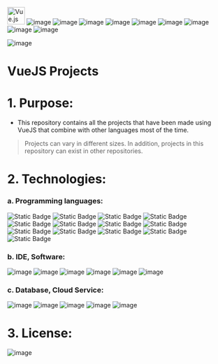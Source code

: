  <img src="https://github.com/phuongtrieu97coder/Readme_Content_Structure/assets/82598726/c5b72dca-7b66-43d9-bbf5-9c54aff9aee7" alt="Vue.js" width="40px" height="40px"> ![image](https://img.shields.io/badge/NodeJS-black?style=for-the-badge&logo=node.js) ![image](https://img.shields.io/badge/ReactJS-black?style=for-the-badge&logo=react) ![image](https://img.shields.io/badge/mongoDB-black?style=for-the-badge&logo=mongodb)  ![image](https://img.shields.io/badge/HTML5-black?style=for-the-badge&logo=html5) ![image](https://img.shields.io/badge/CSS3-black?style=for-the-badge&logo=css3) ![image](https://img.shields.io/badge/Bootstrap-white?style=for-the-badge&logo=bootstrap) ![image](https://img.shields.io/badge/JavaScript-black?style=for-the-badge&logo=javascript) ![image](https://img.shields.io/badge/jQuery-black?style=for-the-badge&logo=jquery) ![image](https://img.shields.io/badge/JSON-black?style=for-the-badge&logo=json)

![image](https://github.com/phuongtrieu97coder/VueJS_projects/assets/82598726/398716df-0645-45f4-890c-174062c8b788)


# VueJS Projects

# 1. Purpose:

- This repository contains all the projects that have been made using VueJS that combine with other languages most of the time. 

> Projects can vary in different sizes. In addition, projects in this repository can exist in other repositories.


# 2. Technologies:

### a. Programming languages:

![Static Badge](https://img.shields.io/badge/VueJS-VueJS-darkgreen) ![Static Badge](https://img.shields.io/badge/Node-NodeJS-brightgreen)  ![Static Badge](https://img.shields.io/badge/React-ReactJS-blue) ![Static Badge](https://img.shields.io/badge/HTML-HTML5-orange) ![Static Badge](https://img.shields.io/badge/CSS-CSS3-blue) ![Static Badge](https://img.shields.io/badge/SASS-SASS-ff69b4) ![Static Badge](https://img.shields.io/badge/B-Bootstrap-blueviolet) ![Static Badge](https://img.shields.io/badge/W3CSS-W3CSS-green) ![Static Badge](https://img.shields.io/badge/JS-JavaScript-yellow) ![Static Badge](https://img.shields.io/badge/jQuery-jQuery-black) ![Static Badge](https://img.shields.io/badge/A-AngularJS-red) ![Static Badge](https://img.shields.io/badge/SQL-SQL-blue) ![Static Badge](https://img.shields.io/badge/JSON-{JSON}-black)

### b. IDE, Software:

![image](https://user-images.githubusercontent.com/82598726/181828247-0a180433-7628-45d0-91fc-c653225c57aa.png) ![image](https://user-images.githubusercontent.com/82598726/181828341-f2d35c6d-863e-4f1c-af84-a9ebc1e33d58.png) ![image](https://user-images.githubusercontent.com/82598726/181830045-2769b49a-2b5a-43ad-b519-5ae02d5b736a.png) ![image](https://user-images.githubusercontent.com/82598726/181828759-13c51469-e35d-44d6-af61-dfff064b7536.png)
 ![image](https://user-images.githubusercontent.com/82598726/181828437-03bf1b40-f35c-4e48-8ebd-127ef3a6f49d.png) ![image](https://user-images.githubusercontent.com/82598726/181835143-0f7aa21a-1081-4df5-954e-6e89259d21e7.png)



### c. Database, Cloud Service:

![image](https://user-images.githubusercontent.com/82598726/181828437-03bf1b40-f35c-4e48-8ebd-127ef3a6f49d.png) ![image](https://user-images.githubusercontent.com/82598726/181828759-13c51469-e35d-44d6-af61-dfff064b7536.png) ![image](https://user-images.githubusercontent.com/82598726/181830075-a40dcdfe-519c-4a5d-90cd-c3eb308f8cce.png)
 ![image](https://user-images.githubusercontent.com/82598726/181828843-3ba0f2e8-a5dc-4268-b646-5b21898e1139.png) ![image](https://user-images.githubusercontent.com/82598726/181828934-4524165b-801b-44a8-97b4-3966d2eb3c93.png)


# 3. License:

![image](https://github.com/phuongtrieu97coder/VueJS_projects/assets/82598726/43ee67c5-424b-4a54-b217-e63a2d7060b2)


 
